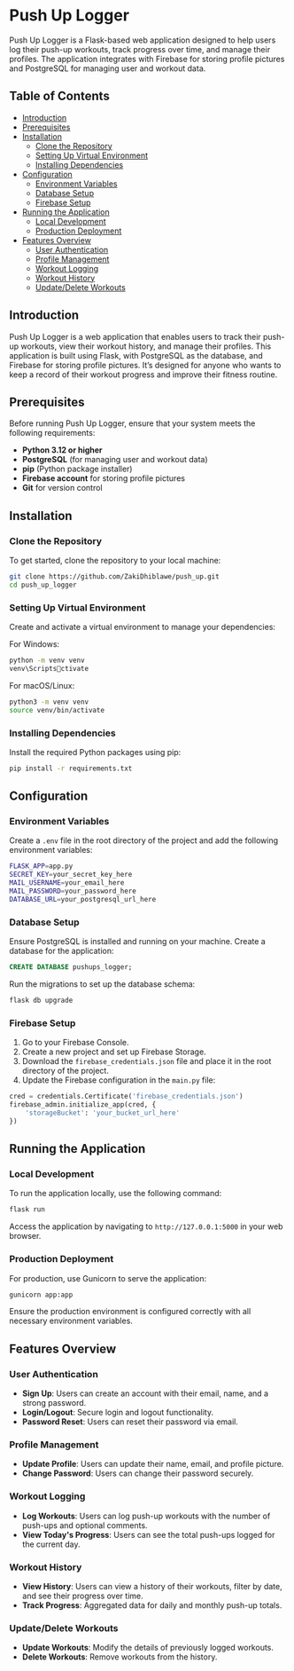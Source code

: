 
# Push Up Logger

Push Up Logger is a Flask-based web application designed to help users log their push-up workouts, track progress over time, and manage their profiles. The application integrates with Firebase for storing profile pictures and PostgreSQL for managing user and workout data.

## Table of Contents
- [Introduction](#introduction)
- [Prerequisites](#prerequisites)
- [Installation](#installation)
  - [Clone the Repository](#clone-the-repository)
  - [Setting Up Virtual Environment](#setting-up-virtual-environment)
  - [Installing Dependencies](#installing-dependencies)
- [Configuration](#configuration)
  - [Environment Variables](#environment-variables)
  - [Database Setup](#database-setup)
  - [Firebase Setup](#firebase-setup)
- [Running the Application](#running-the-application)
  - [Local Development](#local-development)
  - [Production Deployment](#production-deployment)
- [Features Overview](#features-overview)
  - [User Authentication](#user-authentication)
  - [Profile Management](#profile-management)
  - [Workout Logging](#workout-logging)
  - [Workout History](#workout-history)
  - [Update/Delete Workouts](#update-delete-workouts)

## Introduction
Push Up Logger is a web application that enables users to track their push-up workouts, view their workout history, and manage their profiles. This application is built using Flask, with PostgreSQL as the database, and Firebase for storing profile pictures. It’s designed for anyone who wants to keep a record of their workout progress and improve their fitness routine.

## Prerequisites
Before running Push Up Logger, ensure that your system meets the following requirements:
- **Python 3.12 or higher**
- **PostgreSQL** (for managing user and workout data)
- **pip** (Python package installer)
- **Firebase account** for storing profile pictures
- **Git** for version control

## Installation

### Clone the Repository
To get started, clone the repository to your local machine:

```bash
git clone https://github.com/ZakiDhiblawe/push_up.git
cd push_up_logger
```

### Setting Up Virtual Environment
Create and activate a virtual environment to manage your dependencies:

For Windows:
```bash
python -m venv venv
venv\Scriptsctivate
```

For macOS/Linux:
```bash
python3 -m venv venv
source venv/bin/activate
```

### Installing Dependencies
Install the required Python packages using pip:

```bash
pip install -r requirements.txt
```

## Configuration

### Environment Variables
Create a `.env` file in the root directory of the project and add the following environment variables:

```bash
FLASK_APP=app.py
SECRET_KEY=your_secret_key_here
MAIL_USERNAME=your_email_here
MAIL_PASSWORD=your_password_here
DATABASE_URL=your_postgresql_url_here
```

### Database Setup
Ensure PostgreSQL is installed and running on your machine. Create a database for the application:

```sql
CREATE DATABASE pushups_logger;
```

Run the migrations to set up the database schema:

```bash
flask db upgrade
```

### Firebase Setup
1. Go to your Firebase Console.
2. Create a new project and set up Firebase Storage.
3. Download the `firebase_credentials.json` file and place it in the root directory of the project.
4. Update the Firebase configuration in the `main.py` file:

```python
cred = credentials.Certificate('firebase_credentials.json')
firebase_admin.initialize_app(cred, {
    'storageBucket': 'your_bucket_url_here'
})
```

## Running the Application

### Local Development
To run the application locally, use the following command:

```bash
flask run
```
Access the application by navigating to `http://127.0.0.1:5000` in your web browser.

### Production Deployment
For production, use Gunicorn to serve the application:

```bash
gunicorn app:app
```
Ensure the production environment is configured correctly with all necessary environment variables.

## Features Overview

### User Authentication
- **Sign Up**: Users can create an account with their email, name, and a strong password.
- **Login/Logout**: Secure login and logout functionality.
- **Password Reset**: Users can reset their password via email.

### Profile Management
- **Update Profile**: Users can update their name, email, and profile picture.
- **Change Password**: Users can change their password securely.

### Workout Logging
- **Log Workouts**: Users can log push-up workouts with the number of push-ups and optional comments.
- **View Today's Progress**: Users can see the total push-ups logged for the current day.

### Workout History
- **View History**: Users can view a history of their workouts, filter by date, and see their progress over time.
- **Track Progress**: Aggregated data for daily and monthly push-up totals.

### Update/Delete Workouts
- **Update Workouts**: Modify the details of previously logged workouts.
- **Delete Workouts**: Remove workouts from the history.
